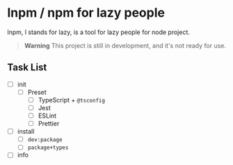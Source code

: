 # lnpm / npm for lazy people

lnpm, l stands for lazy, is a tool for lazy people for node project.

> **Warning**
> This project is still in development, and it's not ready for use.

## Task List

- [ ] init
  - [ ] Preset
    - [ ] TypeScript + `@tsconfig`
    - [ ] Jest
    - [ ] ESLint
    - [ ] Prettier
- [ ] install
  - [ ] `dev:package`
  - [ ] `package+types`
- [ ] info
